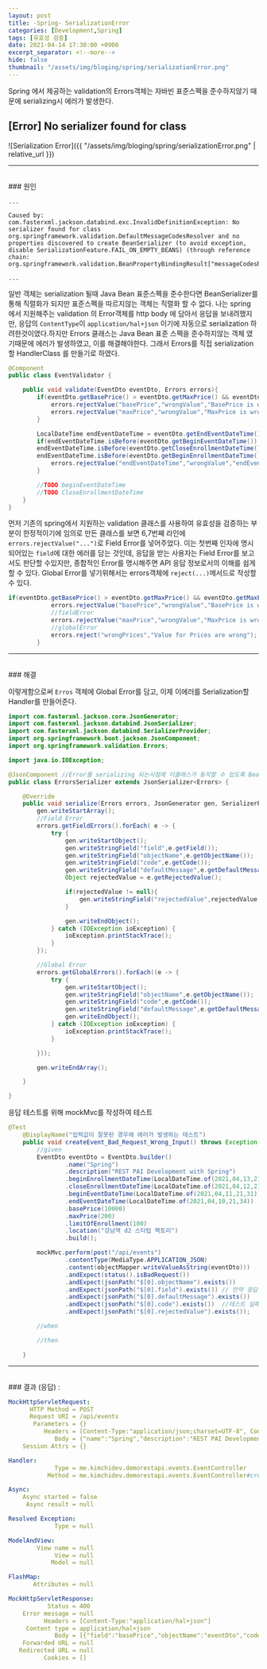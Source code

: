```yaml
---
layout: post
title: -Spring- SerializationError
categories: [Development,Spring]
tags: [유효성 검증]
date: 2021-04-14 17:30:00 +0900
excerpt_separator: <!--more-->
hide: false
thumbnail: "/assets/img/bloging/spring/serializationError.png"
---
```


Spring 에서 제공하는 validation의 Errors객체는 자바빈 표준스펙을 준수하지않기 때문에 serializing시 에러가 발생한다.

<!--more-->
## [Error] No serializer found for class

![Serialization Error]({{ "/assets/img/bloging/spring/serializationError.png" | relative_url }})

---
<br>
### 원인


```
...

Caused by: com.fasterxml.jackson.databind.exc.InvalidDefinitionException: No serializer found for class org.springframework.validation.DefaultMessageCodesResolver and no properties discovered to create BeanSerializer (to avoid exception, disable SerializationFeature.FAIL_ON_EMPTY_BEANS) (through reference chain: org.springframework.validation.BeanPropertyBindingResult["messageCodesResolver"])

...
```  



일반 객체는 serialization 될때 Java Bean 표준스펙을 준수한다면 BeanSerializer를 통해 직렬화가 되지만 표준스펙을 따르지않는 객체는 직렬화 할 수 없다. 나는 spring 에서 지원해주는 validation 의 Error객체를 http body 에 담아서 응답을 보내려했지만, 응답의 `ContentType`이 `application/hal+json` 이기에 자동으로 serialization 하려한것이였다.하지만 Errors 클래스는 Java Bean 표준 스펙을 준수하지않는 객체 였기때문에 에러가 발생하였고, 이를 해결해야한다.  그래서 Errors를 직접 serialization할 HandlerClass 를 만들기로 하였다.  





```java
@Component
public class EventValidator {

    public void validate(EventDto eventDto, Errors errors){
        if(eventDto.getBasePrice() > eventDto.getMaxPrice() && eventDto.getMaxPrice() != 0){
            errors.rejectValue("basePrice","wrongValue","BasePrice is wrong.");
            errors.rejectValue("maxPrice","wrongValue","MaxPrice is wrong.");
        }

        LocalDateTime endEventDateTime = eventDto.getEndEventDateTime();
        if(endEventDateTime.isBefore(eventDto.getBeginEventDateTime()) ||
        endEventDateTime.isBefore(eventDto.getCloseEnrollmentDateTime())||
        endEventDateTime.isBefore(eventDto.getBeginEnrollmentDateTime())){
            errors.rejectValue("endEventDateTime","wrongValue","endEventDateTime is wrong");
        }

        //TODO beginEventDateTime
        //TODO CloseEnrollmentDateTime
    }
}

```

먼저 기존의  spring에서 지원하는 validation 클래스를 사용하여 유효성을 검증하는 부분이 한정적이기에 임의로 만든 클래스를 보면 6,7번째 라인에 `errors.rejectValue("...")`로 Field Error를 넣어주었다. 이는 첫번째 인자에 명시되어있는 `field`에 대한 에러를 담는 것인데, 응답을 받는 사용자는 Field Error를 보고서도 판단할 수있지만, 종합적인 Error를 명시해주면  API 응답 정보로서의 이해를 쉽게할 수 있다. Global Error를 넣기위해서는 errors객체에 `reject(...)`메서드로 작성할 수 있다.

```java
if(eventDto.getBasePrice() > eventDto.getMaxPrice() && eventDto.getMaxPrice() != 0){
            errors.rejectValue("basePrice","wrongValue","BasePrice is wrong.");
            //fieldError
            errors.rejectValue("maxPrice","wrongValue","MaxPrice is wrong.");
            //globalError
            errors.reject("wrongPrices","Value for Prices are wrong");
        }
```

---
<br>
### 해결

이렇게함으로써 `Erros` 객체에  Global Error를 담고, 이제 이에러를 Serialization할 Handler를 만들어준다.

```java
import com.fasterxml.jackson.core.JsonGenerator;
import com.fasterxml.jackson.databind.JsonSerializer;
import com.fasterxml.jackson.databind.SerializerProvider;
import org.springframework.boot.jackson.JsonComponent;
import org.springframework.validation.Errors;

import java.io.IOException;

@JsonComponent //Error를 serializing 되는시점에 이클래스가 동작할 수 있도록 Bean으로 등록한다.
public class ErrorsSerializer extends JsonSerializer<Errors> {

    @Override
    public void serialize(Errors errors, JsonGenerator gen, SerializerProvider serializers) throws IOException {
        gen.writeStartArray();
        //Field Error
        errors.getFieldErrors().forEach( e -> {
            try {
                gen.writeStartObject();
                gen.writeStringField("field",e.getField());
                gen.writeStringField("objectName",e.getObjectName());
                gen.writeStringField("code",e.getCode());
                gen.writeStringField("defaultMessage",e.getDefaultMessage());
                Object rejectedValue = e.getRejectedValue();

                if(rejectedValue != null){
                    gen.writeStringField("rejectedValue",rejectedValue.toString());
                }

                gen.writeEndObject();
            } catch (IOException ioException) {
                ioException.printStackTrace();
            }
        });

        //Global Error
        errors.getGlobalErrors().forEach((e -> {
            try {
                gen.writeStartObject();
                gen.writeStringField("objectName",e.getObjectName());
                gen.writeStringField("code",e.getCode());
                gen.writeStringField("defaultMessage",e.getDefaultMessage());
                gen.writeEndObject();
            } catch (IOException ioException) {
                ioException.printStackTrace();
            }

        }));

        gen.writeEndArray();

    }

}
```

응답 테스트를 위해 mockMvc를 작성하여 테스트

```java
@Test
    @DisplayName("입력값이 잘못된 경우에 에러가 발생하는 테스트")
    public void createEvent_Bad_Request_Wrong_Input() throws Exception {
        //given
        EventDto eventDto = EventDto.builder()
                .name("Spring")
                .description("REST PAI Development with Spring")
                .beginEnrollmentDateTime(LocalDateTime.of(2021,04,13,21,31))
                .closeEnrollmentDateTime(LocalDateTime.of(2021,04,12,21,31))
                .beginEventDateTime(LocalDateTime.of(2021,04,11,21,31))
                .endEventDateTime(LocalDateTime.of(2021,04,10,21,34))
                .basePrice(10000)
                .maxPrice(200)
                .limitOfEnrollment(100)
                .location("강남역 d2 스타텁 팩토리")
                .build();

        mockMvc.perform(post("/api/events")
                .contentType(MediaType.APPLICATION_JSON)
                .content(objectMapper.writeValueAsString(eventDto)))
                .andExpect(status().isBadRequest())
                .andExpect(jsonPath("$[0].objectName").exists())
                .andExpect(jsonPath("$[0].field").exists()) // 만약 응답에 field error를 넣어주지 않았더라면 테스트 실패
                .andExpect(jsonPath("$[0].defaultMessage").exists())
                .andExpect(jsonPath("$[0].code").exists())  //테스트 실패 동일
                .andExpect(jsonPath("$[0].rejectedValue").exists());

        //when

        //then

    }
```

---
<br>
### 결과 (응답) :

```yml
MockHttpServletRequest:
      HTTP Method = POST
      Request URI = /api/events
       Parameters = {}
          Headers = [Content-Type:"application/json;charset=UTF-8", Content-Length:"349"]
             Body = {"name":"Spring","description":"REST PAI Development with Spring","beginEnrollmentDateTime":"2021-04-13T21:31:00","closeEnrollmentDateTime":"2021-04-12T21:31:00","beginEventDateTime":"2021-04-11T21:31:00","endEventDateTime":"2021-04-10T21:34:00","location":"강남역 d2 스타텁 팩토리","basePrice":10000,"maxPrice":200,"limitOfEnrollment":100}
    Session Attrs = {}

Handler:
             Type = me.kimchidev.demorestapi.events.EventController
           Method = me.kimchidev.demorestapi.events.EventController#createEvent(EventDto, Errors)

Async:
    Async started = false
     Async result = null

Resolved Exception:
             Type = null

ModelAndView:
        View name = null
             View = null
            Model = null

FlashMap:
       Attributes = null

MockHttpServletResponse:
           Status = 400
    Error message = null
          Headers = [Content-Type:"application/hal+json"]
     Content type = application/hal+json
             Body = [{"field":"basePrice","objectName":"eventDto","code":"wrongValue","defaultMessage":"BasePrice is wrong.","rejectedValue":"10000"},{"field":"maxPrice","objectName":"eventDto","code":"wrongValue","defaultMessage":"MaxPrice is wrong.","rejectedValue":"200"},{"field":"endEventDateTime","objectName":"eventDto","code":"wrongValue","defaultMessage":"endEventDateTime is wrong","rejectedValue":"2021-04-10T21:34"},{"objectName":"eventDto","code":"wrongPrices","defaultMessage":"Value for Prices are wrong"}]
    Forwarded URL = null
   Redirected URL = null
          Cookies = []

```
